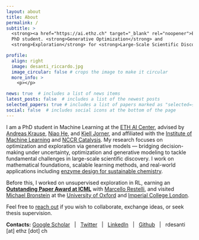 ```yaml
---
layout: about
title: About
permalink: /
subtitle: >
  <strong><a href="https://ai.ethz.ch" target="_blank" rel="noopener">ETH AI Center</a></strong>
  PhD student. <strong>Generative Optimization</strong> and
  <strong>Exploration</strong> for <strong>Large-Scale Scientific Discovery</strong>.

profile:
  align: right
  image: desanti_riccardo.jpg
  image_circular: false # crops the image to make it circular
  more_info: >
    <p></p>

news: true  # includes a list of news items
latest_posts: false  # includes a list of the newest posts
selected_papers: true # includes a list of papers marked as "selected={true}"
social: false  # includes social icons at the bottom of the page
---
```


I am a PhD student in Machine Learning at the [ETH AI Center](https://ai.ethz.ch), advised by [Andreas Krause](https://las.inf.ethz.ch), [Niao He](https://odi.inf.ethz.ch), and [Kjell Jorner](https://dcl.ethz.ch), and affiliated with the [Institute of Machine Learning](https://ml.inf.ethz.ch) and [NCCR Catalysis](https://www.nccr-catalysis.ch). My research focuses on optimization and exploration via generative models — bridging decision-making under uncertainty, optimization and generative modeling to tackle fundamental challenges in large-scale scientific discovery. I work on mathematical foundations, scalable learning methods, and real-world applications including [enzyme design for sustainable chemistry](https://www.nccr-catalysis.ch/research/approach/).

Before this, I worked on unsupervised exploration in RL, earning an **[Outstanding Paper Award at ICML](https://icml.cc/virtual/2022/oral/16290)** with [Marcello Restelli](https://scholar.google.com/citations?user=xdgxRiEAAAAJ&hl=en), and visited [Michael Bronstein](https://www.cs.ox.ac.uk/people/michael.bronstein/) at the [University of Oxford](https://www.ox.ac.uk) and [Imperial College London](https://www.imperial.ac.uk).

<!-- 
## research interests
I work on mathematical foundations, scalable learning methods, and real-world applications including [molecules and enzyme design for sustainable chemistry](https://www.nccr-catalysis.ch/research/approach/). To this end, my work typically draws on the following areas:

- Decision Making Under Uncertainty (Reinforcement/Active Learning, Bayesian Optimization, Bandits)
- Generative Modeling (Diffusion and Flow Matching models)
- Optimization (Convex, Submodular, on Probability Spaces)
- Stochastic Optimal Control
-->

Feel free to [reach out](mailto:rdesanti@ethz.ch) if you wish to collaborate, exchange ideas, or seek thesis supervision.

**Contacts:** [Google Scholar](https://scholar.google.com/citations?user=K7qyOj0AAAAJ&hl=en) &nbsp; \| &nbsp; [Twitter](https://twitter.com/desariky) &nbsp; \| &nbsp; [LinkedIn](https://www.linkedin.com/in/riccardo-de-santi-426139135/) &nbsp; \| &nbsp; [Github](https://github.com/riccardodesanti) &nbsp; \| &nbsp; rdesanti [at] ethz [dot] ch